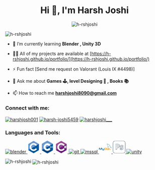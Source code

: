 <h1 align="center">Hi 👋, I'm Harsh Joshi</h1>

<p align="center"> <img src="https://i.pinimg.com/originals/15/e7/e3/15e7e300166c962d3b8a22f60b5cac9e.gif" alt="h-rshjoshi" /> </p>

<p align="left"> <img src="https://komarev.com/ghpvc/?username=h-rshjoshi&label=Profile%20views&color=0e75b6&style=flat" alt="h-rshjoshi" /> </p>

- 🌱 I’m currently learning **Blender , Unity 3D**

- 👨‍💻 All of my projects are available at [https://h-rshjoshi.github.io/portfolio/](https://h-rshjoshi.github.io/portfolio/)

- ⚡ Fun fact [Send me request on Valorant (Louis IX #4498)]

- 💬 Ask me about **Games 🕹, level Designing 🧠 , Books 📚**

- 📫 How to reach me **harshjoshi8090@gmail.com**

<h3 align="left">Connect with me:</h3>
<p align="left">
<a href="https://twitter.com/harshjosh001" target="blank"><img align="center" src="https://raw.githubusercontent.com/rahuldkjain/github-profile-readme-generator/master/src/images/icons/Social/twitter.svg" alt="harshjosh001" height="30" width="40" /></a>
<a href="https://linkedin.com/in/harsh-joshi5459" target="blank"><img align="center" src="https://raw.githubusercontent.com/rahuldkjain/github-profile-readme-generator/master/src/images/icons/Social/linked-in-alt.svg" alt="harsh-joshi5459" height="30" width="40" /></a>
<a href="https://instagram.com/harshjoshi___" target="blank"><img align="center" src="https://raw.githubusercontent.com/rahuldkjain/github-profile-readme-generator/master/src/images/icons/Social/instagram.svg" alt="harshjoshi___" height="30" width="40" /></a>
</p>

<h3 align="left">Languages and Tools:</h3>
<p align="left"> <a href="https://www.blender.org/" target="_blank" rel="noreferrer"> <img src="https://download.blender.org/branding/community/blender_community_badge_white.svg" alt="blender" width="40" height="40"/> </a> <a href="https://www.cprogramming.com/" target="_blank" rel="noreferrer"> <img src="https://raw.githubusercontent.com/devicons/devicon/master/icons/c/c-original.svg" alt="c" width="40" height="40"/> </a> <a href="https://www.w3schools.com/cpp/" target="_blank" rel="noreferrer"> <img src="https://raw.githubusercontent.com/devicons/devicon/master/icons/cplusplus/cplusplus-original.svg" alt="cplusplus" width="40" height="40"/> </a> <a href="https://www.w3schools.com/cs/" target="_blank" rel="noreferrer"> <img src="https://raw.githubusercontent.com/devicons/devicon/master/icons/csharp/csharp-original.svg" alt="csharp" width="40" height="40"/> </a> <a href="https://git-scm.com/" target="_blank" rel="noreferrer"> <img src="https://www.vectorlogo.zone/logos/git-scm/git-scm-icon.svg" alt="git" width="40" height="40"/> </a> <a href="https://www.microsoft.com/en-us/sql-server" target="_blank" rel="noreferrer"> <img src="https://www.svgrepo.com/show/303229/microsoft-sql-server-logo.svg" alt="mssql" width="40" height="40"/> </a> <a href="https://www.mysql.com/" target="_blank" rel="noreferrer"> <img src="https://raw.githubusercontent.com/devicons/devicon/master/icons/mysql/mysql-original-wordmark.svg" alt="mysql" width="40" height="40"/> </a> <a href="https://www.photoshop.com/en" target="_blank" rel="noreferrer"> <img src="https://raw.githubusercontent.com/devicons/devicon/master/icons/photoshop/photoshop-line.svg" alt="photoshop" width="40" height="40"/> </a> <a href="https://unity.com/" target="_blank" rel="noreferrer"> <img src="https://www.vectorlogo.zone/logos/unity3d/unity3d-icon.svg" alt="unity" width="40" height="40"/> </a> </p>

<p><img align="left" src="https://github-readme-stats.vercel.app/api/top-langs?username=h-rshjoshi&show_icons=true&locale=en&layout=compact" alt="h-rshjoshi" /></p>

<p>&nbsp;<img align="center" src="https://github-readme-stats.vercel.app/api?username=h-rshjoshi&show_icons=true&locale=en" alt="h-rshjoshi" /></p>

